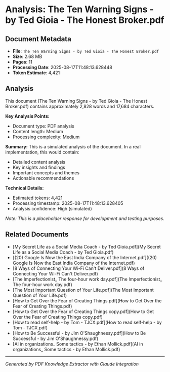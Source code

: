 # Analysis: The Ten Warning Signs - by Ted Gioia - The Honest Broker.pdf

## Document Metadata
- **File**: `The Ten Warning Signs - by Ted Gioia - The Honest Broker.pdf`
- **Size**: 2.68 MB
- **Pages**: 11
- **Processing Date**: 2025-08-17T11:48:13.628448
- **Token Estimate**: 4,421

## Analysis

This document (The Ten Warning Signs - by Ted Gioia - The Honest Broker.pdf) contains approximately 2,828 words and 17,684 characters.

**Key Analysis Points:**
- Document type: PDF analysis
- Content length: Medium
- Processing complexity: Medium

**Summary:**
This is a simulated analysis of the document. In a real implementation, this would contain:
- Detailed content analysis
- Key insights and findings
- Important concepts and themes
- Actionable recommendations

**Technical Details:**
- Estimated tokens: 4,421
- Processing timestamp: 2025-08-17T11:48:13.628405
- Analysis confidence: High (simulated)

*Note: This is a placeholder response for development and testing purposes.*

## Related Documents

- [My Secret Life as a Social Media Coach - by Ted Gioia.pdf](My Secret Life as a Social Media Coach - by Ted Gioia.pdf)
- [(20) Google Is Now the East India Company of the Internet.pdf]((20) Google Is Now the East India Company of the Internet.pdf)
- [8 Ways of Connecting Your Wi-Fi Can't Deliver.pdf](8 Ways of Connecting Your Wi-Fi Can't Deliver.pdf)
- [The Imperfectionist_ The four-hour work day.pdf](The Imperfectionist_ The four-hour work day.pdf)
- [The Most Important Question of Your Life.pdf](The Most Important Question of Your Life.pdf)
- [How to Get Over the Fear of Creating Things.pdf](How to Get Over the Fear of Creating Things.pdf)
- [How to Get Over the Fear of Creating Things copy.pdf](How to Get Over the Fear of Creating Things copy.pdf)
- [How to read self-help - by Tom - TJCX.pdf](How to read self-help - by Tom - TJCX.pdf)
- [How to Be Successful - by Jim O'Shaughnessy.pdf](How to Be Successful - by Jim O'Shaughnessy.pdf)
- [AI in organizations_ Some tactics - by Ethan Mollick.pdf](AI in organizations_ Some tactics - by Ethan Mollick.pdf)

---
*Generated by PDF Knowledge Extractor with Claude Integration*